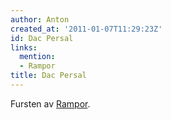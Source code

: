 ```yaml
---
author: Anton
created_at: '2011-01-07T11:29:23Z'
id: Dac Persal
links:
  mention:
  - Rampor
title: Dac Persal
---
```


Fursten av [Rampor].

  [Rampor]: Rampor

